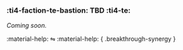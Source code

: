 ### :ti4-faction-te-bastion: **TBD** :ti4-te:

_Coming soon._

:material-help: ⇋ :material-help:
{ .breakthrough-synergy }
